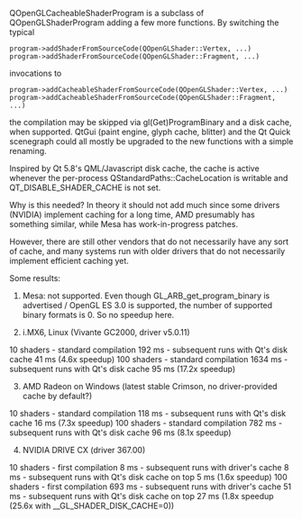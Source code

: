 QOpenGLCacheableShaderProgram is a subclass of QOpenGLShaderProgram adding a few
more functions. By switching the typical

    program->addShaderFromSourceCode(QOpenGLShader::Vertex, ...)
    program->addShaderFromSourceCode(QOpenGLShader::Fragment, ...)

invocations to

    program->addCacheableShaderFromSourceCode(QOpenGLShader::Vertex, ...)
    program->addCacheableShaderFromSourceCode(QOpenGLShader::Fragment, ...)

the compilation may be skipped via gl(Get)ProgramBinary and a disk
cache, when supported. QtGui (paint engine, glyph cache, blitter) and
the Qt Quick scenegraph could all mostly be upgraded to the new
functions with a simple renaming.

Inspired by Qt 5.8's QML/Javascript disk cache, the cache is active whenever the
per-process QStandardPaths::CacheLocation is writable and
QT_DISABLE_SHADER_CACHE is not set.

Why is this needed? In theory it should not add much since some drivers (NVIDIA)
implement caching for a long time, AMD presumably has something similar, while
Mesa has work-in-progress patches.

However, there are still other vendors that do not necessarily have any sort of
cache, and many systems run with older drivers that do not necessarily implement
efficient caching yet.

Some results:

1. Mesa: not supported. Even though GL_ARB_get_program_binary is advertised /
OpenGL ES 3.0 is supported, the number of supported binary formats is 0. So no
speedup here.

2. i.MX6, Linux (Vivante GC2000, driver v5.0.11)

10 shaders - standard compilation 192 ms - subsequent runs with Qt's disk cache 41 ms (4.6x speedup)
100 shaders - standard compilation 1634 ms - subsequent runs with Qt's disk cache 95 ms (17.2x speedup)

3. AMD Radeon on Windows (latest stable Crimson, no driver-provided cache by default?)

10 shaders - standard compilation 118 ms - subsequent runs with Qt's disk cache 16 ms (7.3x speedup)
100 shaders - standard compilation 782 ms - subsequent runs with Qt's disk cache 96 ms (8.1x speedup)

4. NVIDIA DRIVE CX (driver 367.00)

10 shaders - first compilation 8 ms - subsequent runs with driver's cache 8 ms - subsequent runs with Qt's disk cache on top 5 ms (1.6x speedup)
100 shaders - first compilation 693 ms - subsequent runs with driver's cache 51 ms - subsequent runs with Qt's disk cache on top 27 ms (1.8x speedup (25.6x with __GL_SHADER_DISK_CACHE=0))


